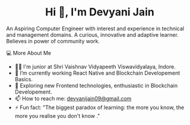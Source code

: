 <h1 align="center"> Hi 👋, I'm Devyani Jain</h1>

An Aspiring Computer Engineer with interest and experience in technical and management domains. A curious, innovative and adaptive learner. Believes in power of community work.


💻  More About Me

- 👩‍🎓 I'm junior at Shri Vaishnav Vidyapeeth Viswavidyalaya, Indore. 
- 🌱 I’m currently working React Native and Blockchain Developement Basics. 
- 🤔 Exploring new Frontend technologies, enthusiastic in Blockchain Developement. 
- 📫 How to reach me: devyanijain09@gmail.com
- ⚡ Fun fact: "The biggest paradox of learning: the more you know, the more you realise you don't know ."

